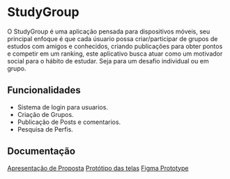 # StudyGroup

O StudyGroup é uma aplicação pensada para dispositivos móveis, seu principal enfoque é que cada úsuario possa criar/participar de grupos de estudos com amigos e conhecidos, criando
publicações para obter pontos e competir em um ranking, este aplicativo busca atuar como um motivador social para o hábito de estudar. Seja para um desafio individual ou em grupo.

## Funcionalidades

- Sistema de login para usuarios.
- Criação de Grupos.
- Publicação de Posts e comentarios.
- Pesquisa de Perfis.

## Documentação

[Apresentação de Proposta](https://www.canva.com/design/DAGWOC38_NA/xZA0bkz4xRm7Nc1qu-RpaQ/edit?utm_content=DAGWOC38_NA&utm_campaign=designshare&utm_medium=link2&utm_source=sharebutton)
[Protótipo das telas](https://www.figma.com/design/PY1hlDrOrwwtSGWP1ilP5p/StudyGroup?node-id=0-1&t=wGEnD0Qo80VA244N-1)
[Figma Prototype](https://www.figma.com/proto/PY1hlDrOrwwtSGWP1ilP5p/StudyGroup?node-id=0-1&t=wGEnD0Qo80VA244N-1)

